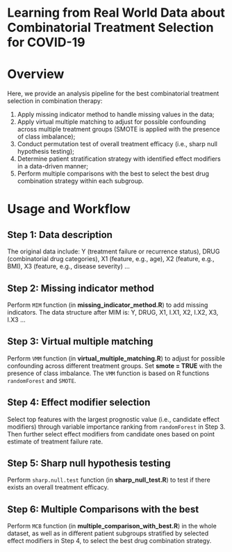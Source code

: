 # Learning from Real World Data about Combinatorial Treatment Selection for COVID-19
# Overview
Here, we provide an analysis pipeline for the best combinatorial treatment selection in combination therapy:
1. Apply missing indicator method to handle missing values in the data;
2. Apply virtual multiple matching to adjust for possible confounding across multiple treatment groups (SMOTE is applied with the presence of class imbalance);
3. Conduct permutation test of overall treatment efficacy (i.e., sharp null hypothesis testing);
4. Determine patient stratification strategy with identified effect modifiers in a data-driven manner;
5. Perform multiple comparisons with the best to select the best drug combination strategy within each subgroup.

# Usage and Workflow
## Step 1: Data description
The original data include: Y (treatment failure or recurrence status), DRUG (combinatorial drug categories), X1 (feature, e.g., age), X2 (feature, e.g., BMI), X3 (feature, e.g., disease severity) ...
## Step 2: Missing indicator method
Perform `MIM` function (in **missing_indicator_method.R**) to add missing indicators. The data structure after MIM is: Y, DRUG, X1, I.X1, X2, I.X2, X3, I.X3 ...
## Step 3: Virtual multiple matching
Perform `VMM` function (in **virtual_multiple_matching.R**) to adjust for possible confounding across different treatment groups. Set **smote = TRUE** with the presence of class imbalance. The `VMM` function is based on R functions `randomForest` and `SMOTE`.
## Step 4: Effect modifier selection
Select top features with the largest prognostic value (i.e., candidate effect modifiers) through variable importance ranking from `randomForest` in Step 3. Then further select effect modifiers from candidate ones based on point estimate of treatment failure rate.
## Step 5: Sharp null hypothesis testing
Perform `sharp.null.test` function (in **sharp_null_test.R**) to test if there exists an overall treatment efficacy.
## Step 6: Multiple Comparisons with the best
Perform `MCB` function (in **multiple_comparison_with_best.R**) in the whole dataset, as well as in different patient subgroups stratified by selected effect modifiers in Step 4, to select the best drug combination strategy.
